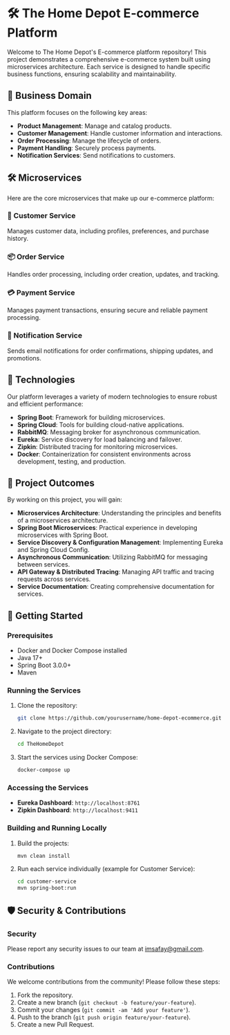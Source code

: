 # 🛠️ The Home Depot E-commerce Platform

Welcome to The Home Depot's E-commerce platform repository! This project demonstrates a comprehensive e-commerce system built using microservices architecture. Each service is designed to handle specific business functions, ensuring scalability and maintainability.

## 🏢 Business Domain

This platform focuses on the following key areas:
- **Product Management**: Manage and catalog products.
- **Customer Management**: Handle customer information and interactions.
- **Order Processing**: Manage the lifecycle of orders.
- **Payment Handling**: Securely process payments.
- **Notification Services**: Send notifications to customers.

## 🛠️ Microservices

Here are the core microservices that make up our e-commerce platform:

### 👥 Customer Service
Manages customer data, including profiles, preferences, and purchase history.

### 📦 Order Service
Handles order processing, including order creation, updates, and tracking.

### 💳 Payment Service
Manages payment transactions, ensuring secure and reliable payment processing.

### 📧 Notification Service
Sends email notifications for order confirmations, shipping updates, and promotions.

## 🚀 Technologies

Our platform leverages a variety of modern technologies to ensure robust and efficient performance:

- **Spring Boot**: Framework for building microservices.
- **Spring Cloud**: Tools for building cloud-native applications.
- **RabbitMQ**: Messaging broker for asynchronous communication.
- **Eureka**: Service discovery for load balancing and failover.
- **Zipkin**: Distributed tracing for monitoring microservices.
- **Docker**: Containerization for consistent environments across development, testing, and production.

## 🎯 Project Outcomes

By working on this project, you will gain:

- **Microservices Architecture**: Understanding the principles and benefits of a microservices architecture.
- **Spring Boot Microservices**: Practical experience in developing microservices with Spring Boot.
- **Service Discovery & Configuration Management**: Implementing Eureka and Spring Cloud Config.
- **Asynchronous Communication**: Utilizing RabbitMQ for messaging between services.
- **API Gateway & Distributed Tracing**: Managing API traffic and tracing requests across services.
- **Service Documentation**: Creating comprehensive documentation for services.


## 📝 Getting Started

### Prerequisites

- Docker and Docker Compose installed
- Java 17+
- Spring Boot 3.0.0+
- Maven

### Running the Services

1. Clone the repository:
   ```bash
   git clone https://github.com/yourusername/home-depot-ecommerce.git
   ```
2. Navigate to the project directory:
   ```bash
   cd TheHomeDepot
   ```
3. Start the services using Docker Compose:
   ```bash
   docker-compose up
   ```

### Accessing the Services

- **Eureka Dashboard**: `http://localhost:8761`
- **Zipkin Dashboard**: `http://localhost:9411`

### Building and Running Locally

1. Build the projects:
   ```bash
   mvn clean install
   ```
2. Run each service individually (example for Customer Service):
   ```bash
   cd customer-service
   mvn spring-boot:run
   ```

## 🛡️ Security & Contributions

### Security

Please report any security issues to our team at [imsafay@gmail.com](mailto:security@homedepot.com).

### Contributions

We welcome contributions from the community! Please follow these steps:

1. Fork the repository.
2. Create a new branch (`git checkout -b feature/your-feature`).
3. Commit your changes (`git commit -am 'Add your feature'`).
4. Push to the branch (`git push origin feature/your-feature`).
5. Create a new Pull Request.
